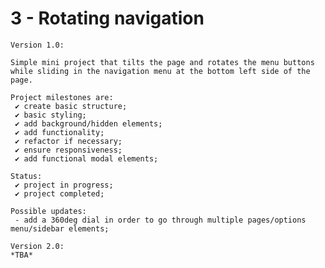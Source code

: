 # 3 - Rotating navigation

    Version 1.0:

    Simple mini project that tilts the page and rotates the menu buttons while sliding in the navigation menu at the bottom left side of the page.

    Project milestones are:
     ✔ create basic structure;
     ✔ basic styling;
     ✔ add background/hidden elements;
     ✔ add functionality;
     ✔ refactor if necessary;
     ✔ ensure responsiveness;
     ✔ add functional modal elements;

    Status:
     ✔ project in progress;
     ✔ project completed;

    Possible updates:
     - add a 360deg dial in order to go through multiple pages/options menu/sidebar elements;

    Version 2.0:
    *TBA*
